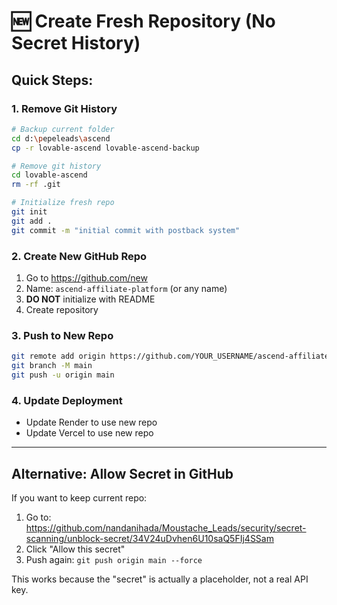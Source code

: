 # 🆕 Create Fresh Repository (No Secret History)

## Quick Steps:

### 1. Remove Git History
```bash
# Backup current folder
cd d:\pepeleads\ascend
cp -r lovable-ascend lovable-ascend-backup

# Remove git history
cd lovable-ascend
rm -rf .git

# Initialize fresh repo
git init
git add .
git commit -m "initial commit with postback system"
```

### 2. Create New GitHub Repo
1. Go to https://github.com/new
2. Name: `ascend-affiliate-platform` (or any name)
3. **DO NOT** initialize with README
4. Create repository

### 3. Push to New Repo
```bash
git remote add origin https://github.com/YOUR_USERNAME/ascend-affiliate-platform.git
git branch -M main
git push -u origin main
```

### 4. Update Deployment
- Update Render to use new repo
- Update Vercel to use new repo

---

## Alternative: Allow Secret in GitHub

If you want to keep current repo:

1. Go to: https://github.com/nandanihada/Moustache_Leads/security/secret-scanning/unblock-secret/34V24uDvhen6U10saQ5FIj4SSam
2. Click "Allow this secret"
3. Push again: `git push origin main --force`

This works because the "secret" is actually a placeholder, not a real API key.
